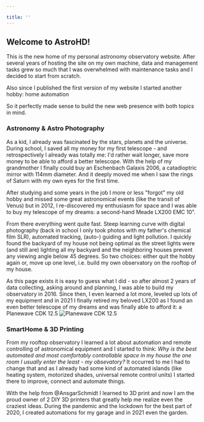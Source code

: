 ```yaml
---

title: ''
---
```

## Welcome to AstroHD!
This is the new home of my personal astronomy observatory website. After several years of hosting the site on my own machine, data and management tasks grew so much that I was overwhelmed with maintenance tasks and I decided to start from scratch.

Also since I published the first version of my website I started another hobby: home automation

So it perfectly made sense to build the new web presence with both topics in mind.

### Astronomy & Astro Photography

As a kid, I already was fascinated by the stars, planets and the universe. During school, I saved all my money for my first telescope - and retrospectively I already was totally me: I'd rather wait longer, save more money to be able to afford a better telescope. With the help of my grandmother I finally could buy an Eschenbach Galaxis 2006, a catadioptric mirror with 114mm diameter. And it deeply moved me when I saw the rings of Saturn with my own eyes for the first time.

After studying and some years in the job I more or less "forgot" my old hobby and missed some great astronomical events (like the transit of Venus) but in 2012, I re-discovered my enthusiasm for space and I was able to buy my telescope of my dreams: a second-hand Meade LX200 EMC 10".

From there everything went quite fast. Steep learning curve with digital photography (back in school I only took photos with my father's chemical film SLR), automated tracking, (auto-) guiding and light pollution. I quickly found the backyard of my house not being optimal as the street lights were (and still are) lighting all my backyard and the neighboring houses prevent any viewing angle below 45 degrees. So two choices: either quit the hobby again or, move up one level, i.e. build my own observatory on the rooftop of my house.

As this page exists it is easy to guess what I did - so after almost 2 years of data collecting, asking around and planning, I was able to build my observatory in 2016. Since then, I even learned a lot more, leveled up lots of my equipment and in 2021 I finally retired my beloved LX200 as I found an even better telescope of my dreams and was finally able to afford it: a Planewave CDK 12.5 ![Planewave CDK 12.5](https://astrohd.de/images/equipment/PlanewaveObs.jpeg)

### SmartHome & 3D Printing

From my rooftop observatory I learned a lot about automation and remote controlling of astronomical equipment and I started to think: *Why is the best automated and most comfortably controllable space in my house the one room I usually enter the least - my obsevatory?*
It occurred to me I had to change that and as I already had some kind of automated islands (like heating system, motorized shades, universal remote control units) I started there to improve, connect and automate things.

With the help from @AnsgarSchmidt I learned to 3D print and now I am the proud owner of 2 DIY 3D printers that greatly help me realize even the craziest ideas. During the pandemic and the lockdown for the best part of 2020, I created automations for my garage and in 2021 even the garden.
